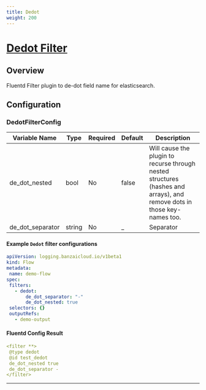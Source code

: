 ```yaml
---
title: Dedot
weight: 200
---
```


# [Dedot Filter](https://github.com/lunardial/fluent-plugin-dedot_filter)
## Overview
 Fluentd Filter plugin to de-dot field name for elasticsearch.

## Configuration
### DedotFilterConfig
| Variable Name | Type | Required | Default | Description |
|---|---|---|---|---|
| de_dot_nested | bool | No |  false | Will cause the plugin to recurse through nested structures (hashes and arrays), and remove dots in those key-names too.<br> |
| de_dot_separator | string | No | _ | Separator <br> |
 #### Example `Dedot` filter configurations
 ```yaml
apiVersion: logging.banzaicloud.io/v1beta1
kind: Flow
metadata:
  name: demo-flow
spec:
  filters:
    - dedot:
        de_dot_separator: "-"
        de_dot_nested: true
  selectors: {}
  outputRefs:
    - demo-output
 ```

 #### Fluentd Config Result
 ```yaml
<filter **>
  @type dedot
  @id test_dedot
  de_dot_nested true
  de_dot_separator -
</filter>
 ```

---
